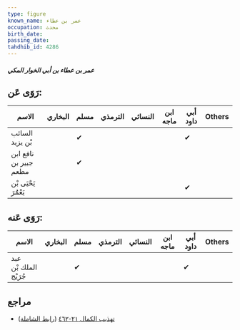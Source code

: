 ```yaml
---
type: figure
known_name: عمر بن عطاء
occupation: محدث
birth_date:
passing_date:
tahdhib_id: 4286
---
```

##### عمر بن عطاء بن أبي الخوار المكي

## رَوَى عَن:
| الاسم                 | البخاري | مسلم | الترمذي | النسائي | ابن ماجه | أبي داود | Others |
| --------------------- | ------- | ---- | ------- | ------- | -------- | -------- | ------ |
| السائب بْن يزيد       |         | ✔    |         |         |          | ✔        |        |
| نافع ابن جبير بن مطعم |         | ✔    |         |         |          |          |        |
| يَحْيَى بْن يَعْمَُرَ |         |      |         |         |          | ✔        |        |
## رَوَى عَنه:
| الاسم                 | البخاري | مسلم | الترمذي | النسائي | ابن ماجه | أبي داود | Others |
| --------------------- | ------- | ---- | ------- | ------- | -------- | -------- | ------ |
| عبد الملك بْن جُرَيْج |         | ✔    |         |         |          | ✔        |        |
## مراجع
- [تهذيب الكمال ٢١-٤٦٢](obsidian://open?vault=Tahdhib-al-Kamal&file=Figures/٤٢٨٦-عمر%20بن%20عطاء%20بن%20أبي%20الخوار%20المكي) ([رابط الشاملة](https://shamela.ws/book/3722/11109))